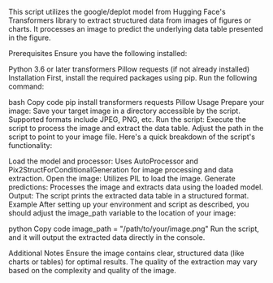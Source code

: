 This script utilizes the google/deplot model from Hugging Face's Transformers library to extract structured data from images of figures or charts. It processes an image to predict the underlying data table presented in the figure.

Prerequisites
Ensure you have the following installed:

Python 3.6 or later
transformers
Pillow
requests (if not already installed)
Installation
First, install the required packages using pip. Run the following command:

bash
Copy code
pip install transformers requests Pillow
Usage
Prepare your image: Save your target image in a directory accessible by the script. Supported formats include JPEG, PNG, etc.
Run the script: Execute the script to process the image and extract the data table. Adjust the path in the script to point to your image file.
Here's a quick breakdown of the script's functionality:

Load the model and processor: Uses AutoProcessor and Pix2StructForConditionalGeneration for image processing and data extraction.
Open the image: Utilizes PIL to load the image.
Generate predictions: Processes the image and extracts data using the loaded model.
Output: The script prints the extracted data table in a structured format.
Example
After setting up your environment and script as described, you should adjust the image_path variable to the location of your image:

python
Copy code
image_path = "/path/to/your/image.png"
Run the script, and it will output the extracted data directly in the console.

Additional Notes
Ensure the image contains clear, structured data (like charts or tables) for optimal results.
The quality of the extraction may vary based on the complexity and quality of the image.
